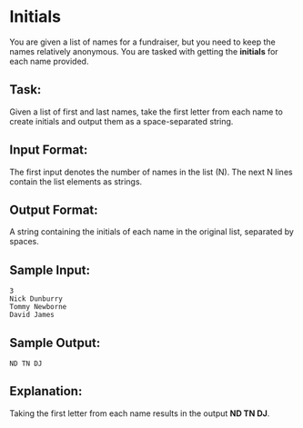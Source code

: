 # Initials  

You are given a list of names for a fundraiser, but you need to keep the names relatively anonymous. You are tasked with getting the **initials** for each name provided.

## Task: 
Given a list of first and last names, take the first letter from each name to create initials and output them as a space-separated string.

## Input Format: 
The first input denotes the number of names in the list (N). The next N lines contain the list elements as strings. 

## Output Format: 
A string containing the initials of each name in the original list, separated by spaces.

## Sample Input: 
```
3 
Nick Dunburry
Tommy Newborne
David James
```
## Sample Output: 
```
ND TN DJ
```
## Explanation:
Taking the first letter from each name results in the output **ND TN DJ**. 
